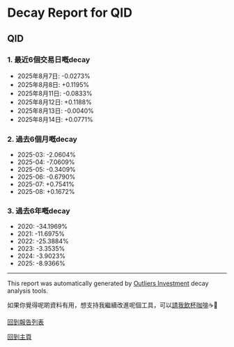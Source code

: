 # Decay Report for QID

## QID

### 1. 最近6個交易日嘅decay

- 2025年8月7日: -0.0273%
- 2025年8月8日: +0.1195%
- 2025年8月11日: -0.0833%
- 2025年8月12日: +0.1188%
- 2025年8月13日: -0.0040%
- 2025年8月14日: +0.0771%

### 2. 過去6個月嘅decay

- 2025-03: -2.0604%
- 2025-04: -7.0609%
- 2025-05: -0.3409%
- 2025-06: -0.6790%
- 2025-07: +0.7541%
- 2025-08: +0.1672%

### 3. 過去6年嘅decay

- 2020: -34.1969%
- 2021: -11.6975%
- 2022: -25.3884%
- 2023: -3.3535%
- 2024: -3.9023%
- 2025: -8.9366%

------------------------------
This report was automatically generated by [Outliers Investment](https://outliersecon.github.io/Outliers-Investment/) decay analysis tools.

如果你覺得呢啲資料有用，想支持我繼續改進呢個工具，可以[請我飲杯咖啡](https://buymeacoffee.com/outliersecon)☕🙏

[回到報告列表](https://outliersecon.github.io/Outliers-Investment/reports/reports_public)

[回到主頁](https://outliersecon.github.io/Outliers-Investment/)